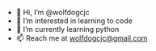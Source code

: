 - 👋 Hi, I’m @wolfdogcjc
- 👀 I’m interested in learning to code
- 🌱 I’m currently learning python
- 📫 Reach me at wolfdogcjc@gmail.com

<!---
wolfdogcjc/wolfdogcjc is a ✨ special ✨ repository because its `README.md` (this file) appears on your GitHub profile.
You can click the Preview link to take a look at your changes.
--->
